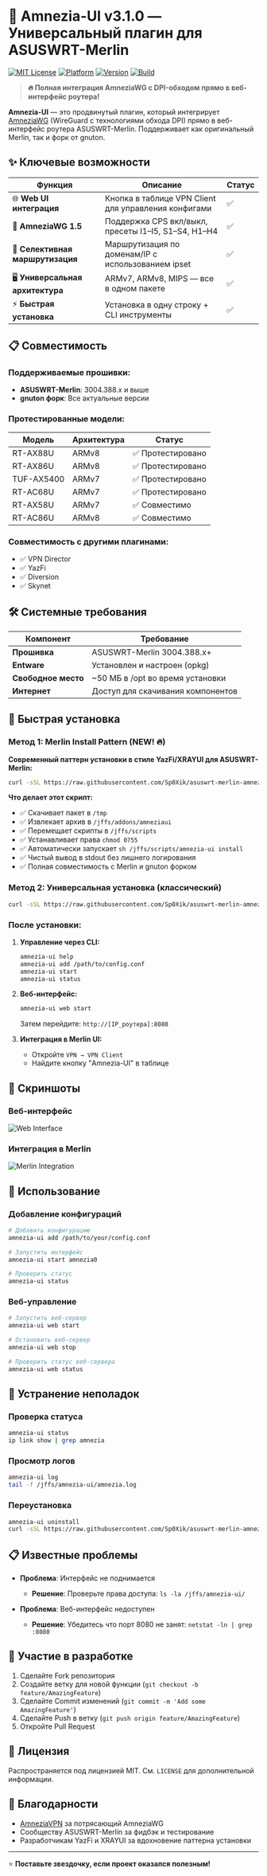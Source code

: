 # 🚀 Amnezia-UI v3.1.0 — Универсальный плагин для ASUSWRT-Merlin

[![MIT License](https://img.shields.io/badge/License-MIT-green.svg)](LICENSE) [![Platform](https://img.shields.io/badge/Platform-ASUSWRT--Merlin-blue.svg)](#совместимость) [![Version](https://img.shields.io/badge/Version-v3.1.0-orange.svg)](#releases) [![Build](https://github.com/Sp0Xik/asuswrt-merlin-amnezia-ui/actions/workflows/github-actions-build.yml/badge.svg)](https://github.com/Sp0Xik/asuswrt-merlin-amnezia-ui/actions)

> **🔥 Полная интеграция AmneziaWG с DPI-обходом прямо в веб-интерфейс роутера!**

**Amnezia-UI** — это продвинутый плагин, который интегрирует [AmneziaWG](https://github.com/amnezia-vpn/amneziawg-go) (WireGuard с технологиями обхода DPI) прямо в веб-интерфейс роутера ASUSWRT-Merlin. Поддерживает как оригинальный Merlin, так и форк от gnuton.

## ✨ Ключевые возможности

| Функция | Описание | Статус |
|---------|-----------|--------|
| 🌐 **Web UI интеграция** | Кнопка в таблице VPN Client для управления конфигами | ✅ |
| 🔧 **AmneziaWG 1.5** | Поддержка CPS вкл/выкл, пресеты I1–I5, S1–S4, H1–H4 | ✅ |
| 🎯 **Селективная маршрутизация** | Маршрутизация по доменам/IP с использованием ipset | ✅ |
| 🖥️ **Универсальная архитектура** | ARMv7, ARMv8, MIPS — все в одном пакете | ✅ |
| ⚡ **Быстрая установка** | Установка в одну строку + CLI инструменты | ✅ |

## 📋 Совместимость

### Поддерживаемые прошивки:
- **ASUSWRT-Merlin**: 3004.388.x и выше
- **gnuton форк**: Все актуальные версии

### Протестированные модели:

| Модель | Архитектура | Статус |
|--------|-------------|--------|
| RT-AX88U | ARMv8 | ✅ Протестировано |
| RT-AX86U | ARMv8 | ✅ Протестировано |
| TUF-AX5400 | ARMv7 | ✅ Протестировано |
| RT-AC68U | ARMv7 | ✅ Протестировано |
| RT-AX58U | ARMv7 | ✅ Совместимо |
| RT-AC86U | ARMv8 | ✅ Совместимо |

### Совместимость с другими плагинами:
- ✅ VPN Director
- ✅ YazFi  
- ✅ Diversion
- ✅ Skynet

## 🛠️ Системные требования

| Компонент | Требование |
|-----------|------------|
| **Прошивка** | ASUSWRT-Merlin 3004.388.x+ |
| **Entware** | Установлен и настроен (opkg) |
| **Свободное место** | ~50 МБ в /opt во время установки |
| **Интернет** | Доступ для скачивания компонентов |

## 🚀 Быстрая установка

### Метод 1: Merlin Install Pattern (NEW! 🔥)

**Современный паттерн установки в стиле YazFi/XRAYUI для ASUSWRT-Merlin:**

```bash
curl -sSL https://raw.githubusercontent.com/Sp0Xik/asuswrt-merlin-amnezia-ui/main/install-universal-v31-merlin.sh | sh
```

**Что делает этот скрипт:**
- ✅ Скачивает пакет в `/tmp`
- ✅ Извлекает архив в `/jffs/addons/amneziaui`
- ✅ Перемещает скрипты в `/jffs/scripts`
- ✅ Устанавливает права `chmod 0755`
- ✅ Автоматически запускает `sh /jffs/scripts/amnezia-ui install`
- ✅ Чистый вывод в stdout без лишнего логирования
- ✅ Полная совместимость с Merlin и gnuton форком

### Метод 2: Универсальная установка (классический)

```bash
curl -sSL https://raw.githubusercontent.com/Sp0Xik/asuswrt-merlin-amnezia-ui/main/install-universal-v31.sh | sh
```

### После установки:

1. **Управление через CLI:**
   ```bash
   amnezia-ui help
   amnezia-ui add /path/to/config.conf
   amnezia-ui start
   amnezia-ui status
   ```

2. **Веб-интерфейс:**
   ```bash
   amnezia-ui web start
   ```
   Затем перейдите: `http://[IP_роутера]:8080`

3. **Интеграция в Merlin UI:**
   - Откройте `VPN → VPN Client`
   - Найдите кнопку "Amnezia-UI" в таблице

## 📱 Скриншоты

### Веб-интерфейс
![Web Interface](https://github.com/Sp0Xik/asuswrt-merlin-amnezia-ui/assets/placeholder-web.png)

### Интеграция в Merlin
![Merlin Integration](https://github.com/Sp0Xik/asuswrt-merlin-amnezia-ui/assets/placeholder-merlin.png)

## 🔧 Использование

### Добавление конфигураций

```bash
# Добавить конфигурацию
amnezia-ui add /path/to/your/config.conf

# Запустить интерфейс
amnezia-ui start amnezia0

# Проверить статус
amnezia-ui status
```

### Веб-управление

```bash
# Запустить веб-сервер
amnezia-ui web start

# Остановить веб-сервер  
amnezia-ui web stop

# Проверить статус веб-сервера
amnezia-ui web status
```

## 🐛 Устранение неполадок

### Проверка статуса
```bash
amnezia-ui status
ip link show | grep amnezia
```

### Просмотр логов
```bash
amnezia-ui log
tail -f /jffs/amnezia-ui/amnezia.log
```

### Переустановка
```bash
amnezia-ui uninstall
curl -sSL https://raw.githubusercontent.com/Sp0Xik/asuswrt-merlin-amnezia-ui/main/install-universal-v31-merlin.sh | sh
```

## 📋 Известные проблемы

- **Проблема**: Интерфейс не поднимается
  - **Решение**: Проверьте права доступа: `ls -la /jffs/amnezia-ui/`
  
- **Проблема**: Веб-интерфейс недоступен
  - **Решение**: Убедитесь что порт 8080 не занят: `netstat -ln | grep :8080`

## 🤝 Участие в разработке

1. Сделайте Fork репозитория
2. Создайте ветку для новой функции (`git checkout -b feature/AmazingFeature`)
3. Сделайте Commit изменений (`git commit -m 'Add some AmazingFeature'`)
4. Сделайте Push в ветку (`git push origin feature/AmazingFeature`)
5. Откройте Pull Request

## 📄 Лицензия

Распространяется под лицензией MIT. См. `LICENSE` для дополнительной информации.

## 🙏 Благодарности

- [AmneziaVPN](https://github.com/amnezia-vpn) за потрясающий AmneziaWG
- Сообществу ASUSWRT-Merlin за фидбэк и тестирование
- Разработчикам YazFi и XRAYUI за вдохновение паттерна установки

---

⭐ **Поставьте звездочку, если проект оказался полезным!**
